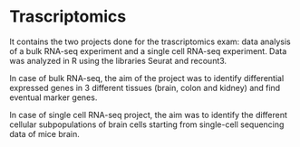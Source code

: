 # Trascriptomics
It contains the two projects done for the trascriptomics exam: data analysis of a bulk RNA-seq experiment and a single cell RNA-seq experiment.
Data was analyzed in R using the libraries Seurat and recount3.

In case of bulk RNA-seq, the aim of the project was to identify differential expressed genes in 3 different tissues (brain, colon and kidney) and find eventual marker genes. 

In case of single cell RNA-seq project, the aim  was to identify the different cellular subpopulations of brain cells starting from single-cell sequencing data of mice brain.
